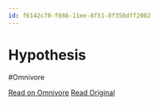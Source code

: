 ```yaml
---
id: f6142c70-f086-11ee-8f51-8f350dff2002
---
```


# Hypothesis
#Omnivore

[Read on Omnivore](https://omnivore.app/me/hypothesis-18e9c2ec24d)
[Read Original](https://hypothes.is/a/ed40DvCEEe6NcM9qfEtIXg)

